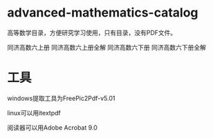 # advanced-mathematics-catalog
高等数学目录，方便研究学习使用，只有目录，没有PDF文件。

同济高数六上册
同济高数六上册全解
同济高数六下册
同济高数六下册全解

# 工具

windows提取工具为FreePic2Pdf-v5.01

linux可以用itextpdf

阅读器可以用Adobe Acrobat 9.0